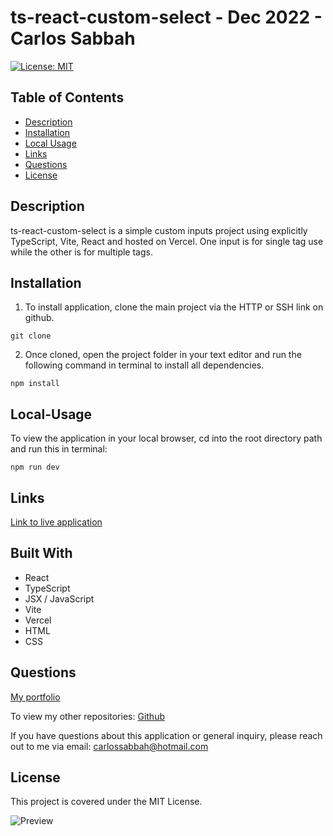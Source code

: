 # ts-react-custom-select - Dec 2022 - Carlos Sabbah

[![License: MIT](https://img.shields.io/badge/License-MIT-yellow.svg)](https://opensource.org/licenses/MIT)

## Table of Contents

- [Description](#Description)
- [Installation](#Installation)
- [Local Usage](#Local-Usage)
- [Links](#Links)
- [Questions](#Questions)
- [License](#License)

##

## Description

ts-react-custom-select is a simple custom inputs project using explicitly TypeScript, Vite, React and hosted on Vercel. One input is for single tag use while the other is for multiple tags.

## Installation

1. To install application, clone the main project via the HTTP or SSH link on github.

```
git clone
```

2. Once cloned, open the project folder in your text editor and run the following command in terminal to install all dependencies.

```
npm install
```

## Local-Usage

To view the application in your local browser, cd into the root directory path and run this in terminal:

```
npm run dev
```

## Links

[Link to live application](https://ts-react-custom-select.vercel.app/)

## Built With

- React
- TypeScript
- JSX / JavaScript
- Vite
- Vercel
- HTML
- CSS

## Questions

[My portfolio](https://csabbah.github.io/Carlos-Sabbah-portfolio/)

To view my other repositories:
[Github](https://github.com/csabbah)

If you have questions about this application or general inquiry, please reach out to me via email: carlossabbah@hotmail.com

## License

This project is covered under the MIT License.

![Preview](https://user-images.githubusercontent.com/91699101/209576816-76e91d55-813c-4dda-ba34-9fa1c4fcdff1.png)


